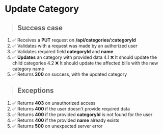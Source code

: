 # Update Category

> ## Success case

1. ✅ Receives a **PUT** request on **/api/categories/:categoryId**
2. ✅ Validates with a request was made by an authorized user
3. ✅ Validates required field **categoryId** and **name**
4. ✅ **Updates** an category with provided data
4.1 ❌ It should update the child categories
4.2 ❌ It should update the affected bills with the new category name
5. ✅ Returns **200** on success, with the updated category

> ## Exceptions

1. ✅ Returns **403** on unauthorized access
2. ✅ Returns **400** if the user doesn't provide required data
3. ✅ Returns **400** if the provided **categoryId** is not found for the user
4. ✅ Returns **400** if the provided **name** already exists
5. ✅ Returns **500** on unexpected server error